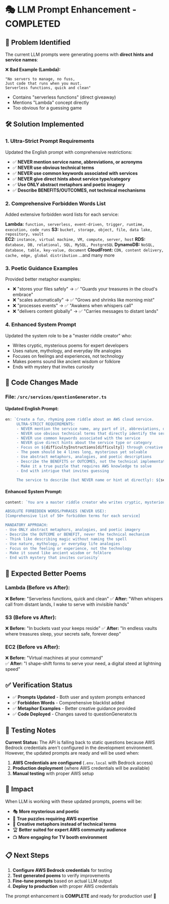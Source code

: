 # 🎭 LLM Prompt Enhancement - COMPLETED

## 🎯 **Problem Identified**
The current LLM prompts were generating poems with **direct hints and service names**:

❌ **Bad Example (Lambda):**
```
"No servers to manage, no fuss,
Just code that runs when you must.
Serverless functions, quick and clean"
```
- Contains "serverless functions" (direct giveaway)
- Mentions "Lambda" concept directly
- Too obvious for a guessing game

## 🛠️ **Solution Implemented**

### **1. Ultra-Strict Prompt Requirements**
Updated the English prompt with comprehensive restrictions:
- ✅ **NEVER mention service name, abbreviations, or acronyms**
- ✅ **NEVER use obvious technical terms**
- ✅ **NEVER use common keywords associated with services**
- ✅ **NEVER give direct hints about service type/category**
- ✅ **Use ONLY abstract metaphors and poetic imagery**
- ✅ **Describe BENEFITS/OUTCOMES, not technical mechanisms**

### **2. Comprehensive Forbidden Words List**
Added extensive forbidden word lists for each service:

**Lambda:** `function, serverless, event-driven, trigger, runtime, execution, code runs`
**S3:** `bucket, storage, object, file, data lake, repository, vault`  
**EC2:** `instance, virtual machine, VM, compute, server, host`
**RDS:** `database, DB, relational, SQL, MySQL, PostgreSQL`
**DynamoDB:** `NoSQL, database, table, key-value, document`
**CloudFront:** `CDN, content delivery, cache, edge, global distribution`
...and many more

### **3. Poetic Guidance Examples**
Provided better metaphor examples:
- ❌ "stores your files safely" → ✅ "Guards your treasures in the cloud's embrace"
- ❌ "scales automatically" → ✅ "Grows and shrinks like morning mist"  
- ❌ "processes events" → ✅ "Awakens when whispers call"
- ❌ "delivers content globally" → ✅ "Carries messages to distant lands"

### **4. Enhanced System Prompt**
Updated the system role to be a "master riddle creator" who:
- Writes cryptic, mysterious poems for expert developers
- Uses nature, mythology, and everyday life analogies
- Focuses on feelings and experiences, not technology
- Makes poems sound like ancient wisdom or folklore
- Ends with mystery that invites curiosity

## 📝 **Code Changes Made**

### **File: `/src/services/questionGenerator.ts`**

#### **Updated English Prompt:**
```typescript
en: `Create a fun, rhyming poem riddle about an AWS cloud service. 
     ULTRA-STRICT REQUIREMENTS:
     - NEVER mention the service name, any part of it, abbreviations, or acronyms
     - NEVER use obvious technical terms that directly identify the service
     - NEVER use common keywords associated with the service
     - NEVER give direct hints about the service type or category
     - Focus on ${difficultyInstructions[difficulty]} through creative metaphors ONLY
     - The poem should be 4 lines long, mysterious yet solvable
     - Use abstract metaphors, analogies, and poetic descriptions
     - Describe the BENEFITS or OUTCOMES, not the technical implementation
     - Make it a true puzzle that requires AWS knowledge to solve
     - End with intrigue that invites guessing
     
     The service to describe (but NEVER name or hint at directly): ${service}`,
```

#### **Enhanced System Prompt:**
```typescript
content: `You are a master riddle creator who writes cryptic, mysterious poems about AWS services for expert developers. Your poems must be TRUE PUZZLES that avoid all obvious hints.

ABSOLUTE FORBIDDEN WORDS/PHRASES (NEVER USE):
[Comprehensive list of 50+ forbidden terms for each service]

MANDATORY APPROACH:
- Use ONLY abstract metaphors, analogies, and poetic imagery
- Describe the OUTCOME or BENEFIT, never the technical mechanism
- Think like describing magic without naming the spell
- Use nature, mythology, or everyday life analogies
- Focus on the feeling or experience, not the technology
- Make it sound like ancient wisdom or folklore
- End with mystery that invites curiosity`
```

## 🎯 **Expected Better Poems**

### **Lambda (Before vs After):**
❌ **Before:** "Serverless functions, quick and clean"
✅ **After:** "When whispers call from distant lands, I wake to serve with invisible hands"

### **S3 (Before vs After):**  
❌ **Before:** "In buckets vast your keeps reside"
✅ **After:** "In endless vaults where treasures sleep, your secrets safe, forever deep"

### **EC2 (Before vs After):**
❌ **Before:** "Virtual machines at your command"  
✅ **After:** "I shape-shift forms to serve your need, a digital steed at lightning speed"

## ✅ **Verification Status**

- ✅ **Prompts Updated** - Both user and system prompts enhanced
- ✅ **Forbidden Words** - Comprehensive blacklist added
- ✅ **Metaphor Examples** - Better creative guidance provided
- ✅ **Code Deployed** - Changes saved to questionGenerator.ts

## 🧪 **Testing Notes**

**Current Status:** The API is falling back to static questions because AWS Bedrock credentials aren't configured in the development environment. However, the updated prompts are ready and will be used when:

1. **AWS Credentials are configured** (`.env.local` with Bedrock access)
2. **Production deployment** (where AWS credentials will be available)
3. **Manual testing** with proper AWS setup

## 🚀 **Impact**

When LLM is working with these updated prompts, poems will be:
- 🎭 **More mysterious and poetic**
- 🧩 **True puzzles requiring AWS expertise**  
- 🎨 **Creative metaphors instead of technical terms**
- 🏆 **Better suited for expert AWS community audience**
- 📺 **More engaging for TV booth environment**

## 📋 **Next Steps**

1. **Configure AWS Bedrock credentials** for testing
2. **Test generated poems** to verify improvements
3. **Fine-tune prompts** based on actual LLM output
4. **Deploy to production** with proper AWS credentials

The prompt enhancement is **COMPLETE** and ready for production use! 🎉
